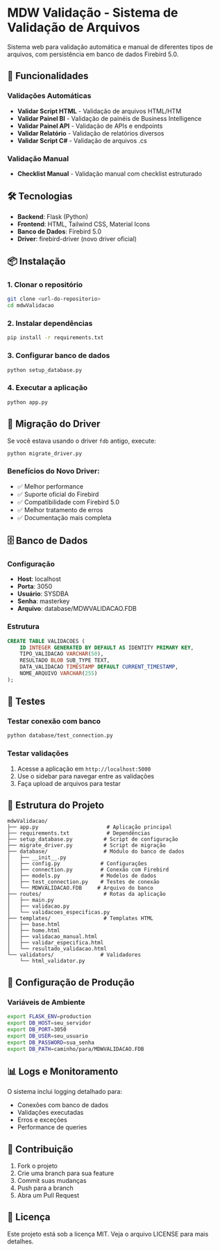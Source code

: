 # MDW Validação - Sistema de Validação de Arquivos

Sistema web para validação automática e manual de diferentes tipos de arquivos, com persistência em banco de dados Firebird 5.0.

## 🚀 Funcionalidades

### Validações Automáticas
- **Validar Script HTML** - Validação de arquivos HTML/HTM
- **Validar Painel BI** - Validação de painéis de Business Intelligence
- **Validar Painel API** - Validação de APIs e endpoints
- **Validar Relatório** - Validação de relatórios diversos
- **Validar Script C#** - Validação de arquivos .cs

### Validação Manual
- **Checklist Manual** - Validação manual com checklist estruturado

## 🛠️ Tecnologias

- **Backend**: Flask (Python)
- **Frontend**: HTML, Tailwind CSS, Material Icons
- **Banco de Dados**: Firebird 5.0
- **Driver**: firebird-driver (novo driver oficial)

## 📦 Instalação

### 1. Clonar o repositório
```bash
git clone <url-do-repositorio>
cd mdwValidacao
```

### 2. Instalar dependências
```bash
pip install -r requirements.txt
```

### 3. Configurar banco de dados
```bash
python setup_database.py
```

### 4. Executar a aplicação
```bash
python app.py
```

## 🔄 Migração do Driver

Se você estava usando o driver `fdb` antigo, execute:

```bash
python migrate_driver.py
```

### Benefícios do Novo Driver:
- ✅ Melhor performance
- ✅ Suporte oficial do Firebird
- ✅ Compatibilidade com Firebird 5.0
- ✅ Melhor tratamento de erros
- ✅ Documentação mais completa

## 🗄️ Banco de Dados

### Configuração
- **Host**: localhost
- **Porta**: 3050
- **Usuário**: SYSDBA
- **Senha**: masterkey
- **Arquivo**: database/MDWVALIDACAO.FDB

### Estrutura
```sql
CREATE TABLE VALIDACOES (
    ID INTEGER GENERATED BY DEFAULT AS IDENTITY PRIMARY KEY,
    TIPO_VALIDACAO VARCHAR(50),
    RESULTADO BLOB SUB_TYPE TEXT,
    DATA_VALIDACAO TIMESTAMP DEFAULT CURRENT_TIMESTAMP,
    NOME_ARQUIVO VARCHAR(255)
);
```

## 🧪 Testes

### Testar conexão com banco
```bash
python database/test_connection.py
```

### Testar validações
1. Acesse a aplicação em `http://localhost:5000`
2. Use o sidebar para navegar entre as validações
3. Faça upload de arquivos para testar

## 📁 Estrutura do Projeto

```
mdwValidacao/
├── app.py                      # Aplicação principal
├── requirements.txt            # Dependências
├── setup_database.py          # Script de configuração
├── migrate_driver.py          # Script de migração
├── database/                  # Módulo do banco de dados
│   ├── __init__.py
│   ├── config.py             # Configurações
│   ├── connection.py         # Conexão com Firebird
│   ├── models.py             # Modelos de dados
│   ├── test_connection.py    # Testes de conexão
│   └── MDWVALIDACAO.FDB     # Arquivo do banco
├── routes/                    # Rotas da aplicação
│   ├── main.py
│   ├── validacao.py
│   └── validacoes_especificas.py
├── templates/                 # Templates HTML
│   ├── base.html
│   ├── home.html
│   ├── validacao_manual.html
│   ├── validar_especifica.html
│   └── resultado_validacao.html
└── validators/               # Validadores
    └── html_validator.py
```

## 🔧 Configuração de Produção

### Variáveis de Ambiente
```bash
export FLASK_ENV=production
export DB_HOST=seu_servidor
export DB_PORT=3050
export DB_USER=seu_usuario
export DB_PASSWORD=sua_senha
export DB_PATH=caminho/para/MDWVALIDACAO.FDB
```

## 📊 Logs e Monitoramento

O sistema inclui logging detalhado para:
- Conexões com banco de dados
- Validações executadas
- Erros e exceções
- Performance de queries

## 🤝 Contribuição

1. Fork o projeto
2. Crie uma branch para sua feature
3. Commit suas mudanças
4. Push para a branch
5. Abra um Pull Request

## 📄 Licença

Este projeto está sob a licença MIT. Veja o arquivo LICENSE para mais detalhes.
